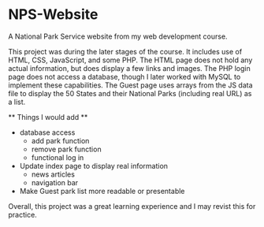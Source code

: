 # NPS-Website
A National Park Service website from my web development course.

This project was during the later stages of the course. It includes use of HTML, CSS, JavaScript, and some PHP.
The HTML page does not hold any actual information, but does display a few links and images.
The PHP login page does not access a database, though I later worked with MySQL to implement these capabilities.
The Guest page uses arrays from the JS data file to display the 50 States and their National Parks (including real URL) as a list.

** Things I would add **
- database access
  * add park function
  * remove park function
  * functional log in
- Update index page to display real information
  * news articles
  * navigation bar
- Make Guest park list more readable or presentable

Overall, this project was a great learning experience and I may revist this for practice.
